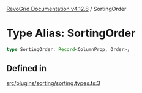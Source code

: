 [RevoGrid Documentation v4.12.8](README.md) / SortingOrder

# Type Alias: SortingOrder

```ts
type SortingOrder: Record<ColumnProp, Order>;
```

## Defined in

[src/plugins/sorting/sorting.types.ts:3](https://github.com/revolist/revogrid/blob/c3ca1940d3bbc95c0549378ff25b8d267352be31/src/plugins/sorting/sorting.types.ts#L3)
